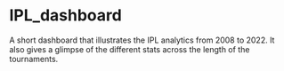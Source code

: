 # IPL_dashboard
 A short dashboard that illustrates the IPL analytics from 2008 to 2022. It also gives a glimpse of the different stats across the length of the tournaments.
 
